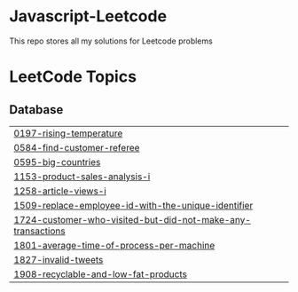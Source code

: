 # Javascript-Leetcode
This repo stores all my solutions for Leetcode problems

<!---LeetCode Topics Start-->
# LeetCode Topics
## Database
|  |
| ------- |
| [0197-rising-temperature](https://github.com/Adongo/Leetcode-Solutions/tree/master/0197-rising-temperature) |
| [0584-find-customer-referee](https://github.com/Adongo/Leetcode-Solutions/tree/master/0584-find-customer-referee) |
| [0595-big-countries](https://github.com/Adongo/Leetcode-Solutions/tree/master/0595-big-countries) |
| [1153-product-sales-analysis-i](https://github.com/Adongo/Leetcode-Solutions/tree/master/1153-product-sales-analysis-i) |
| [1258-article-views-i](https://github.com/Adongo/Leetcode-Solutions/tree/master/1258-article-views-i) |
| [1509-replace-employee-id-with-the-unique-identifier](https://github.com/Adongo/Leetcode-Solutions/tree/master/1509-replace-employee-id-with-the-unique-identifier) |
| [1724-customer-who-visited-but-did-not-make-any-transactions](https://github.com/Adongo/Leetcode-Solutions/tree/master/1724-customer-who-visited-but-did-not-make-any-transactions) |
| [1801-average-time-of-process-per-machine](https://github.com/Adongo/Leetcode-Solutions/tree/master/1801-average-time-of-process-per-machine) |
| [1827-invalid-tweets](https://github.com/Adongo/Leetcode-Solutions/tree/master/1827-invalid-tweets) |
| [1908-recyclable-and-low-fat-products](https://github.com/Adongo/Leetcode-Solutions/tree/master/1908-recyclable-and-low-fat-products) |
<!---LeetCode Topics End-->
